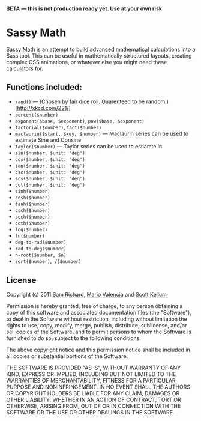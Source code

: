 #### BETA — this is not production ready yet. Use at your own risk

# Sassy Math

Sassy Math is an attempt to build advanced mathematical calculations into a Sass tool. This can be useful in mathematically structured layouts, creating complex CSS animations, or whatever else you might need these calculators for.

## Functions included:

* `rand()` — (Chosen by fair dice roll. Guarenteed to be random.)[http://xkcd.com/221/]
* `percent($number)`
* `exponent($base, $exponent)`, `pow($base, $exponent)`
* `factorial($number)`, `fact($number)`
* `maclaurin($start, $key, $number)` — Maclaurin series can be used to estimate Sine and Consine
* `taylor($number)` — Taylor series can be used to estiamte ln
* `sin($number, $unit: 'deg')`
* `cos($number, $unit: 'deg')`
* `tan($number, $unit: 'deg')`
* `csc($number, $unit: 'deg')`
* `scs($number, $unit: 'deg')`
* `cot($number, $unit: 'deg')`
* `sinh($number)`
* `cosh($number)`
* `tanh($number)`
* `csch($number)`
* `sech($number)`
* `coth($number)`
* `log($number)`
* `ln($number)`
* `deg-to-rad($number)`
* `rad-to-deg($number)`
* `n-root($number, $n)`
* `sqrt($number)`,` √($number)`


## License

Copyright (c) 2011 [Sam Richard](https://github.com/Snugug), [Mario Valencia](https://github.com/sultancillo) and [Scott Kellum](https://github.com/scottkellum)

Permission is hereby granted, free of charge, to any person obtaining a copy of this software and associated documentation files (the "Software"), to deal in the Software without restriction, including without limitation the rights to use, copy, modify, merge, publish, distribute, sublicense, and/or sell copies of the Software, and to permit persons to whom the Software is furnished to do so, subject to the following conditions:

The above copyright notice and this permission notice shall be included in all copies or substantial portions of the Software.

THE SOFTWARE IS PROVIDED "AS IS", WITHOUT WARRANTY OF ANY KIND, EXPRESS OR IMPLIED, INCLUDING BUT NOT LIMITED TO THE WARRANTIES OF MERCHANTABILITY, FITNESS FOR A PARTICULAR PURPOSE AND NONINFRINGEMENT. IN NO EVENT SHALL THE AUTHORS OR COPYRIGHT HOLDERS BE LIABLE FOR ANY CLAIM, DAMAGES OR OTHER LIABILITY, WHETHER IN AN ACTION OF CONTRACT, TORT OR OTHERWISE, ARISING FROM, OUT OF OR IN CONNECTION WITH THE SOFTWARE OR THE USE OR OTHER DEALINGS IN THE SOFTWARE. 